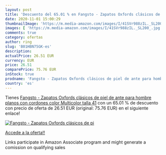 ```yaml
---
layout: post
title: 'Descuento del 65.01 % en Fangsto - Zapatos Oxfords clásicos de pi'
date: 2020-11-01 15:00:29
thumbnailImage: 'https://m.media-amazon.com/images/I/41SVr988zIL._SL200_.jpg'
images: [ 'https://m.media-amazon.com/images/I/41SVr988zIL._SL200_.jpg' ]
comments: true
category: ofertas
author: ring
slug: 'B01HBN75GK-es'
description:
actualPrice: 26.51 EUR
currency: EUR
price: 26.51
comparePrice: 75.76 EUR
inStock: true
prodname: 'Fangsto - Zapatos Oxfords clásicos de piel de ante para hombre  planos con cordones  color Multicolor  talla 41'
country: 'es'
---
```


Tienes [Fangsto - Zapatos Oxfords clásicos de piel de ante para hombre  planos con cordones  color Multicolor  talla 41](https://www.amazon.es/dp/B01HBN75GK/?tag=tolees-21) con un 65.01 % de descuento con precio de oferta de 26.51 EUR (original: 75.76 EUR) en el siguiente enlace!

[![Fangsto - Zapatos Oxfords clásicos de pi](https://m.media-amazon.com/images/I/41SVr988zIL._SL200_.jpg)](https://www.amazon.es/dp/B01HBN75GK/?tag=tolees-21)

[Accede a la oferta!!](https://www.amazon.es/dp/B01HBN75GK/?tag=tolees-21)

Links participate in Amazon Associate program and might generate a comission on qualifying sales


